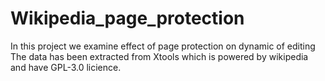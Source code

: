# Wikipedia_page_protection
In this project we examine effect of page protection on dynamic of editing
The data has been extracted from Xtools which is powered by wikipedia and have GPL-3.0 licience.
